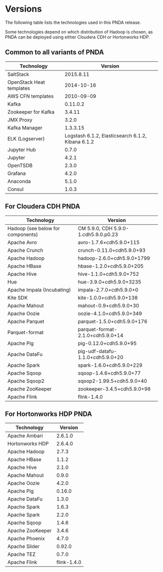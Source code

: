 # Versions
The following table lists the technologies used in this PNDA release.

Some technologies depend on which distribution of Hadoop is chosen, as PNDA can be deployed using either Cloudera CDH or Hortonworks HDP.

## Common to all variants of PNDA

| Technology | Version |
|---|---|
|SaltStack|2015.8.11|
|OpenStack Heat templates|2014-10-16|
|AWS CFN templates|2010-09-09|
|Kafka|0.11.0.2|
|Zookeeper for Kafka|3.4.11|
|JMX Proxy|3.2.0|
|Kafka Manager|1.3.3.15|
|ELK (Logserver)|Logstash 6.1.2, Elasticsearch 6.1.2, Kibana 6.1.2|
|Jupyter Hub|0.7.0|
|Jupyter|4.2.1|
|OpenTSDB|2.3.0|
|Grafana|4.2.0|
|Anaconda|5.1.0|
|Consul|1.0.3|

## For Cloudera CDH PNDA

| Technology | Version |
|---|---|
|Hadoop (see below for components)|CM 5.9.0, CDH 5.9.0-1.cdh5.9.0.p0.23 |
|Apache Avro |avro-1.7.6+cdh5.9.0+115|
|Apache Crunch |crunch-0.11.0+cdh5.9.0+93|
|Apache Hadoop| hadoop-2.6.0+cdh5.9.0+1799|
|Apache HBase| hbase-1.2.0+cdh5.9.0+205|
|Apache Hive| hive-1.1.0+cdh5.9.0+752|
|Hue| hue-3.9.0+cdh5.9.0+3235|
|Apache Impala (Incubating)| impala-2.7.0+cdh5.9.0+0|
|Kite SDK| kite-1.0.0+cdh5.9.0+138|
|Apache Mahout| mahout-0.9+cdh5.9.0+30|
|Apache Oozie |oozie-4.1.0+cdh5.9.0+349|
|Apache Parquet |parquet-1.5.0+cdh5.9.0+176|
|Parquet-format |parquet-format-2.1.0+cdh5.9.0+14|
|Apache Pig |pig-0.12.0+cdh5.9.0+95|
|Apache DataFu |pig-udf-datafu-1.1.0+cdh5.9.0+20|
|Apache Spark |spark-1.6.0+cdh5.9.0+229|
|Apache Sqoop |sqoop-1.4.6+cdh5.9.0+77|
|Apache Sqoop2 |sqoop2-1.99.5+cdh5.9.0+40|
|Apache ZooKeeper| zookeeper-3.4.5+cdh5.9.0+98|
|Apache Flink |flink-1.4.0|

## For Hortonworks HDP PNDA

| Technology | Version |
|---|---|
|Apache Ambari |2.6.1.0|
|Hortonworks HDP |2.6.4.0|
|Apache Hadoop|2.7.3|
|Apache HBase|1.1.2|
|Apache Hive|2.1.0|
|Apache Mahout|0.9.0|
|Apache Oozie |4.2.0|
|Apache Pig |0.16.0|
|Apache DataFu |1.3.0|
|Apache Spark |1.6.3|
|Apache Spark |2.2.0|
|Apache Sqoop |1.4.6|
|Apache ZooKeeper|3.4.6|
|Apache Phoenix|4.7.0|
|Apache Slider|0.92.0|
|Apache TEZ|0.7.0|
|Apache Flink |flink-1.4.0|
